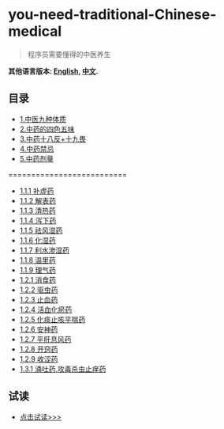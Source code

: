 # you-need-traditional-Chinese-medical


>程序员需要懂得的中医养生

**其他语言版本: [English](README.md), [中文](README_zh.md).**

## 目录
- [1.中医九种体质](/1.%E4%B8%AD%E5%8C%BB%E4%B9%9D%E7%A7%8D%E4%BD%93%E8%B4%A8.md)
- [2.中药的四色五味](/2.%E4%B8%AD%E8%8D%AF%E7%9A%84%E5%9B%9B%E8%89%B2%E6%97%A0%E5%91%B3.md)
- [3.中药十八反+十九畏](/3.%E4%B8%AD%E8%8D%AF%E5%8D%81%E5%85%AB%E5%8F%8D%2B%E5%8D%81%E4%B9%9D%E7%95%8F.md)
- [4.中药禁忌](/4.%E4%B8%AD%E8%8D%AF%E7%A6%81%E5%BF%8C.md)
- [5.中药剂量](/5.%E4%B8%AD%E8%8D%AF%E5%89%82%E9%87%8F.md)

==========================

- [1.1.1 补虚药](/1.1.1%20%E8%A1%A5%E8%99%9A%E8%8D%AF)
- [1.1.2 解表药](/1.1.2%20%E8%A7%A3%E8%A1%A8%E8%8D%AF)
- [1.1.3 清热药](/1.1.3%20%E6%B8%85%E7%83%AD%E8%8D%AF)
- [1.1.4 泻下药](/1.1.4%20%E6%B3%BB%E4%B8%8B%E8%8D%AF)
- [1.1.5 祛风湿药](/1.1.5%20%E7%A5%9B%E9%A3%8E%E6%B9%BF%E8%8D%AF)
- [1.1.6 化湿药](/1.1.6%20%E5%8C%96%E6%B9%BF%E8%8D%AF)
- [1.1.7 利水渗湿药](/1.1.7%20%E5%88%A9%E6%B0%B4%E6%B8%97%E6%B9%BF%E8%8D%AF)
- [1.1.8 温里药](/1.1.8%20%E6%B8%A9%E9%87%8C%E8%8D%AF)
- [1.1.9 理气药](/1.1.9%20%E7%90%86%E6%B0%94%E8%8D%AF)
- [1.2.1 消食药](/1.2.1%20%E6%B6%88%E9%A3%9F%E8%8D%AF)
- [1.2.2 驱虫药](/1.2.2%20%E9%A9%B1%E8%99%AB%E8%8D%AF)
- [1.2.3 止血药](/1.2.3%20%E6%AD%A2%E8%A1%80%E8%8D%AF)
- [1.2.4 活血化瘀药](/1.2.4%20%E6%B4%BB%E8%A1%80%E5%8C%96%E7%98%80%E8%8D%AF)
- [1.2.5 化痰止咳平喘药](/1.2.5%20%E5%8C%96%E7%97%B0%E6%AD%A2%E5%92%B3%E5%B9%B3%E5%96%98%E8%8D%AF)
- [1.2.6 安神药](/1.2.6%20%E5%AE%89%E7%A5%9E%E8%8D%AF)
- [1.2.7 平肝息风药](/1.2.7%20%E5%B9%B3%E8%82%9D%E6%81%AF%E9%A3%8E%E8%8D%AF)
- [1.2.8 开窍药](/1.2.8%20%E5%BC%80%E7%AA%8D%E8%8D%AF)
- [1.2.9 收涩药](/1.2.9%20%E6%94%B6%E6%B6%A9%E8%8D%AF)
- [1.3.1 涌吐药,攻毒杀虫止痒药](/1.3.1%20%E6%B6%8C%E5%90%90%E8%8D%AF%2C%E6%94%BB%E6%AF%92%E6%9D%80%E8%99%AB%E6%AD%A2%E7%97%92%E8%8D%AF)


## 试读
- [点击试读>>>](http://e.dangdang.com/pc/reader/index.html?id=1900406580)

